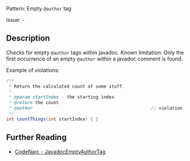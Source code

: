 Pattern: Empty `@author` tag

Issue: -

## Description

Checks for empty `@author` tags within javadoc. Known limitation: Only the first occurrence of an empty `@author` within a javadoc comment is found.

Example of violations:

``` groovy
/**
 * Return the calculated count of some stuff.
 *
 * @param startIndex - the starting index
 * @return the count
 * @author                                             // violation
 */
int countThings(int startIndex) { }
```

## Further Reading

* [CodeNarc - JavadocEmptyAuthorTag](https://codenarc.github.io/CodeNarc/codenarc-rules-comments.html#javadocemptyauthortag-rule)
